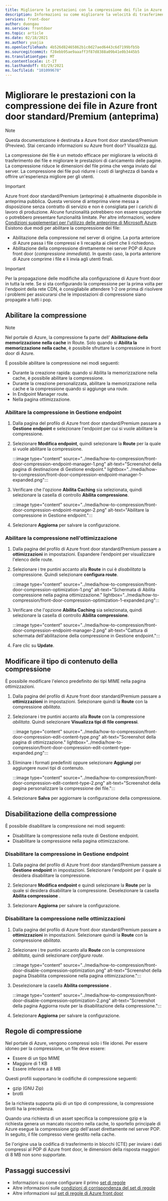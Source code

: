 ```yaml
---
title: Migliorare le prestazioni con la compressione dei file in Azure front door standard/Premium (anteprima)
description: Informazioni su come migliorare la velocità di trasferimento dei file e migliorare le prestazioni di caricamento delle pagine comprimendo i file in ingresso di Azure.
services: front-door
author: duongau
ms.service: frontdoor
ms.topic: article
ms.date: 02/18/2021
ms.author: yuajia
ms.openlocfilehash: 4b526d82465862b1c0d27aed6443c6d7199bfb5b
ms.sourcegitcommit: f28ebb95ae9aaaff3f87d8388a09b41e0b3445b5
ms.translationtype: MT
ms.contentlocale: it-IT
ms.lasthandoff: 03/29/2021
ms.locfileid: "101099678"
---
```

# <a name="improve-performance-by-compressing-files-in-azure-front-door-standardpremium-preview"></a>Migliorare le prestazioni con la compressione dei file in Azure front door standard/Premium (anteprima)

> [!Note]
> Questa documentazione è destinata a Azure front door standard/Premium (Preview). Stai cercando informazioni su Azure front door? Visualizza [qui](../front-door-overview.md).

La compressione dei file è un metodo efficace per migliorare la velocità di trasferimento dei file e migliorare le prestazioni di caricamento delle pagine. La compressione riduce le dimensioni del file prima che venga inviato dal server. La compressione dei file può ridurre i costi di larghezza di banda e offrire un'esperienza migliore per gli utenti.

> [!IMPORTANT]
> Azure front door standard/Premium (anteprima) è attualmente disponibile in anteprima pubblica.
> Questa versione di anteprima viene messa a disposizione senza contratto di servizio e non è consigliata per i carichi di lavoro di produzione. Alcune funzionalità potrebbero non essere supportate o potrebbero presentare funzionalità limitate.
> Per altre informazioni, vedere [Condizioni supplementari per l'utilizzo delle anteprime di Microsoft Azure](https://azure.microsoft.com/support/legal/preview-supplemental-terms/).
Esistono due modi per abilitare la compressione dei file:

- Abilitazione della compressione nel server di origine. La porta anteriore di Azure passa i file compressi e li recapita ai client che li richiedono.
- Abilitazione della compressione direttamente nei server POP di Azure front door (*compressione immediata*). In questo caso, la porta anteriore di Azure comprime i file e li invia agli utenti finali.

> [!IMPORTANT]
> Per la propagazione delle modifiche alla configurazione di Azure front door in tutta la rete. Se si sta configurando la compressione per la prima volta per l'endpoint della rete CDN, è consigliabile attendere 1-2 ore prima di risolvere i problemi per assicurarsi che le impostazioni di compressione siano propagate a tutti i pop.

## <a name="enabling-compression"></a>Abilitare la compressione

> [!Note]
> Nel portale di Azure, la compressione fa parte dell' **Abilitazione della memorizzazione nella cache** in Route. Solo quando si **Abilita la memorizzazione nella cache**, è possibile sfruttare la compressione in front door di Azure.

È possibile abilitare la compressione nei modi seguenti:
* Durante la creazione rapida: quando si Abilita la memorizzazione nella cache, è possibile abilitare la compressione.
* Durante la creazione personalizzata, abilitare la memorizzazione nella cache e la compressione quando si aggiunge una route. 
* In Endpoint Manager route.
* Nella pagina ottimizzazione.

### <a name="enable-compression-in-endpoint-manager"></a>Abilitare la compressione in Gestione endpoint

1. Dalla pagina del profilo di Azure front door standard/Premium passare a **Gestione endpoint** e selezionare l'endpoint per cui si vuole abilitare la compressione.

1. Selezionare **Modifica endpoint**, quindi selezionare la **Route** per la quale si vuole abilitare la compressione. 

   :::image type="content" source="../media/how-to-compression/front-door-compression-endpoint-manager-1.png" alt-text="Screenshot della pagina di destinazione di Gestione endpoint." lightbox="../media/how-to-compression/front-door-compression-endpoint-manager-1-expanded.png":::   

1. Verificare che l'opzione **Abilita Caching** sia selezionata, quindi selezionare la casella di controllo **Abilita compressione**.

   :::image type="content" source="../media/how-to-compression/front-door-compression-endpoint-manager-2.png" alt-text="Abilitare la compressione in Gestione endpoint.":::   

1. Selezionare **Aggiorna** per salvare la configurazione.

### <a name="enable-compression-in-optimization"></a>Abilitare la compressione nell'ottimizzazione

1. Dalla pagina del profilo di Azure front door standard/Premium passare a **ottimizzazioni** in impostazioni. Espandere l'endpoint per visualizzare l'elenco delle route. 

1. Selezionare i tre puntini accanto alla **Route** in cui è *disabilitata* la compressione. Quindi selezionare **configura route**.

   :::image type="content" source="../media/how-to-compression/front-door-compression-optimization-1.png" alt-text="Schermata di Abilita compressione nella pagina ottimizzazione." lightbox="../media/how-to-compression/front-door-compression-optimization-1-expanded.png"::: 

1. Verificare che l'opzione **Abilita Caching** sia selezionata, quindi selezionare la casella di controllo **Abilita compressione**.

     :::image type="content" source="../media/how-to-compression/front-door-compression-endpoint-manager-2.png" alt-text="Cattura di schermata dell'abilitazione della compressione in Gestione endpoint."::: 

1. Fare clic su **Update**.

## <a name="modify-compression-content-type"></a>Modificare il tipo di contenuto della compressione

È possibile modificare l'elenco predefinito dei tipi MIME nella pagina ottimizzazioni.

1. Dalla pagina del profilo di Azure front door standard/Premium passare a **ottimizzazioni** in impostazioni. Selezionare quindi la **Route** con la compressione *abilitata*.

1. Selezionare i tre puntini accanto alla **Route** con la compressione *abilitata*. Quindi selezionare **Visualizza tipi di file compressi**.

   :::image type="content" source="../media/how-to-compression/front-door-compression-edit-content-type.png" alt-text="Screenshot della pagina di ottimizzazione." lightbox="../media/how-to-compression/front-door-compression-edit-content-type-expanded.png"::: 

1. Eliminare i formati predefiniti oppure selezionare **Aggiungi** per aggiungere nuovi tipi di contenuto.

   :::image type="content" source="../media/how-to-compression/front-door-compression-edit-content-type-2.png" alt-text="Screenshot della pagina personalizzare la compressione dei file."::: 

1. Selezionare **Salva** per aggiornare la configurazione della compressione.

## <a name="disabling-compression"></a>Disabilitazione della compressione

È possibile disabilitare la compressione nei modi seguenti:
* Disabilitare la compressione nella route di Gestione endpoint.
* Disabilitare la compressione nella pagina ottimizzazione.

### <a name="disable-compression-in-endpoint-manager"></a>Disabilitare la compressione in Gestione endpoint

1. Dalla pagina del profilo di Azure front door standard/Premium passare a **Gestione endpoint** in impostazioni. Selezionare l'endpoint per il quale si desidera disabilitare la compressione.

1. Selezionare **Modifica endpoint** e quindi selezionare la **Route** per la quale si desidera disabilitare la compressione. Deselezionare la casella **Abilita compressione** .

1. Selezionare **Aggiorna** per salvare la configurazione.

### <a name="disable-compression-in-optimizations"></a>Disabilitare la compressione nelle ottimizzazioni

1. Dalla pagina del profilo di Azure front door standard/Premium passare a **ottimizzazioni** in impostazioni. Selezionare quindi la **Route** con la compressione *abilitata*.

1. Selezionare i tre puntini accanto alla **Route** con la compressione *abilitata*, quindi selezionare *configura route*.

    :::image type="content" source="../media/how-to-compression/front-door-disable-compression-optimization.png" alt-text="Screenshot della pagina Disabilita compressione nella pagina ottimizzazione."::: 

1. Deselezionare la casella **Abilita compressione** .

    :::image type="content" source="../media/how-to-compression/front-door-disable-compression-optimization-2.png" alt-text="Screenshot della pagina Aggiorna route per la disabilitazione della compressione."::: 

1. Selezionare **Aggiorna** per salvare la configurazione.

## <a name="compression-rules"></a>Regole di compressione

Nel portale di Azure, vengono compressi solo i file idonei. Per essere idoneo per la compressione, un file deve essere:
* Essere di un tipo MIME 
* Maggiore di 1 KB
* Essere inferiore a 8 MB

Questi profili supportano le codifiche di compressione seguenti:
* gzip (GNU Zip)
* brotli 

Se la richiesta supporta più di un tipo di compressione, la compressione brotli ha la precedenza.

Quando una richiesta di un asset specifica la compressione gzip e la richiesta genera un mancato riscontro nella cache, lo sportello principale di Azure esegue la compressione gzip dell'asset direttamente nel server POP. In seguito, il file compresso viene gestito nella cache.

Se l'origine usa la codifica di trasferimento in blocchi (CTE) per inviare i dati compressi al POP di Azure front door, le dimensioni della risposta maggiori di 8 MB non sono supportate. 

## <a name="next-steps"></a>Passaggi successivi

- Informazioni su come configurare il primo [set di regole](how-to-configure-rule-set.md)
- Altre informazioni sulle [condizioni di corrispondenza del set di regole](concept-rule-set-match-conditions.md)
- Altre informazioni sul [set di regole di Azure front door](concept-rule-set.md)
